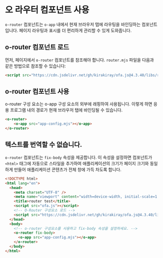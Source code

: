 # 오 라우터 컴포넌트 사용

`o-router` 컴포넌트는 `o-app` 내에서 현재 브라우저 탭에 라우팅을 바인딩하는 컴포넌트입니다. 페이지 라우팅과 표시를 더 편리하게 관리할 수 있게 도와줍니다.

## o-router 컴포넌트 로드

먼저, 페이지에서 `o-router` 컴포넌트를 참조해야 합니다. `router.mjs` 파일을 다음과 같은 방법으로 참조할 수 있습니다:

```html
<script src="https://cdn.jsdelivr.net/gh/kirakiray/ofa.js@4.3.40/libs/router/dist/router.min.js"></script>
```

## o-router 컴포넌트 사용

o-router 구성 요소는 o-app 구성 요소의 외부에 래핑하여 사용됩니다. 이렇게 하면 응용 프로그램 내의 경로가 현재 브라우저 탭에 바인딩될 수 있습니다.

```html
<o-router>
    <o-app src="app-config.mjs"></o-app>
</o-router>
```

## 텍스트를 번역할 수 없습니다.

`o-router` 컴포넌트는 `fix-body` 속성을 제공합니다. 이 속성을 설정하면 컴포넌트가 `<html>` 태그에 자동으로 스타일을 추가하여 애플리케이션의 크기가 페이지 크기와 동일하게 만들어 애플리케이션 콘텐츠가 전체 창에 가득 차도록 합니다.

```html
<!DOCTYPE html>
<html lang="en">
  <head>
    <meta charset="UTF-8" />
    <meta name="viewport" content="width=device-width, initial-scale=1.0" />
    <title>router test</title>
    <script src="ofa.js"></script>
    <!-- O-Router 구성요소 로드 -->
    <script src="https://cdn.jsdelivr.net/gh/kirakiray/ofa.js@4.3.40/libs/router/dist/router.min.js"></script>
  </head>
  <body>
    <!-- o-router 구성요소를 사용하고 fix-body 속성을 설정하세요. -->
    <o-router fix-body> 
      <o-app src="app-config.mjs"></o-app>
    </o-router>
  </body>
</html>
```